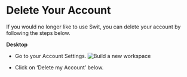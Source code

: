 # Delete Your Account

 If you would no longer like to use Swit, you can delete your account by following the steps below.



**Desktop** 

* Go to your Account Settings. ![Build a new workspace](https://files.swit.io/help_image/FB_AC5_acoountProfile.png) 


* Click on ‘Delete my Account’ below.
  